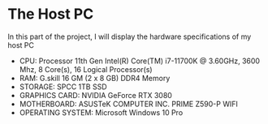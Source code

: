 # The Host PC

In this part of the project, I will display the hardware specifications of my host PC

- CPU: Processor	11th Gen Intel(R) Core(TM) i7-11700K @ 3.60GHz, 3600 Mhz, 8 Core(s), 16 Logical Processor(s)
- RAM: G.skill 16 GM (2 x 8 GB) DDR4 Memory
- STORAGE: SPCC 1TB SSD
- GRAPHICS CARD: NVIDIA GeForce RTX 3080
- MOTHERBOARD: ASUSTeK COMPUTER INC. PRIME Z590-P WIFI
- OPERATING SYSTEM: Microsoft Windows 10 Pro







